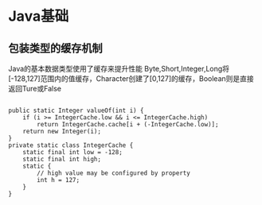# Java基础
## 包装类型的缓存机制

Java的基本数据类型使用了缓存来提升性能
Byte,Short,Integer,Long将\[-128,127]范围内的值缓存，Character创建了\[0,127]的缓存，Boolean则是直接返回Ture或False
```java示例

public static Integer valueOf(int i) {
    if (i >= IntegerCache.low && i <= IntegerCache.high)
        return IntegerCache.cache[i + (-IntegerCache.low)];
    return new Integer(i);
}
private static class IntegerCache {
    static final int low = -128;
    static final int high;
    static {
        // high value may be configured by property
        int h = 127;
    }
}

```